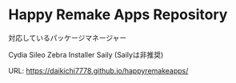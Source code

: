# Happy Remake Apps Repository

対応しているパッケージマネージャー

Cydia Sileo Zebra Installer Saily (Sailyは非推奨)

URL: https://daikichi7778.github.io/happyremakeapps/

